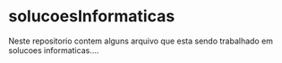 # solucoesInformaticas
Neste repositorio contem alguns arquivo que esta sendo trabalhado em solucoes informaticas....

